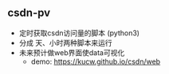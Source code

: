 ## csdn-pv

* 定时获取csdn访问量的脚本 (python3)
* 分成 天、小时两种脚本来运行
* 未来预计做web界面使data可视化
  * demo: https://kucw.github.io/csdn/web
